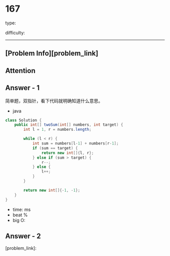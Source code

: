 
# 167
type:

difficulty:

---

## [Problem Info][problem_link]

## Attention

## Answer - 1
简单题，双指针，看下代码就明确知道什么意思。

- java
```java
class Solution {
    public int[] twoSum(int[] numbers, int target) {
        int l = 1, r = numbers.length;

        while (l < r) {
            int sum = numbers[l-1] + numbers[r-1];
            if (sum == target) {
                return new int[]{l, r};
            } else if (sum > target) {
                r--;
            } else {
                l++;
            }
        }

        return new int[]{-1, -1};
    }
}
```

- time: ms
- beat %
- big O:

## Answer - 2

[problem_link]:

